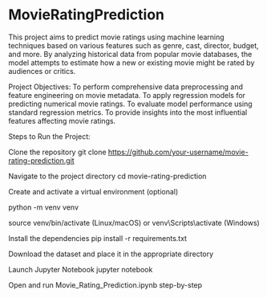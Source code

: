# MovieRatingPrediction

This project aims to predict movie ratings using machine learning techniques based on various features such as genre, cast, director, budget, and more. By analyzing historical data from popular movie databases, the model attempts to estimate how a new or existing movie might be rated by audiences or critics.

Project Objectives:
  To perform comprehensive data preprocessing and feature engineering on movie metadata.
  To apply regression models for predicting numerical movie ratings.
  To evaluate model performance using standard regression metrics.
  To provide insights into the most influential features affecting movie ratings.
  
Steps to Run the Project:

Clone the repository
git clone https://github.com/your-username/movie-rating-prediction.git

Navigate to the project directory
cd movie-rating-prediction

Create and activate a virtual environment (optional)

python -m venv venv

source venv/bin/activate (Linux/macOS) or venv\Scripts\activate (Windows)

Install the dependencies
pip install -r requirements.txt

Download the dataset and place it in the appropriate directory

Launch Jupyter Notebook
jupyter notebook

Open and run Movie_Rating_Prediction.ipynb step-by-step
